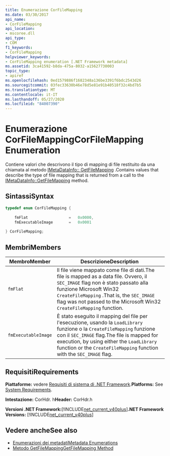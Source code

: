 ```yaml
---
title: Enumerazione CorFileMapping
ms.date: 03/30/2017
api_name:
- CorFileMapping
api_location:
- mscoree.dll
api_type:
- COM
f1_keywords:
- CorFileMapping
helpviewer_keywords:
- CorFileMapping enumeration [.NET Framework metadata]
ms.assetid: 3ca41592-b8da-475a-8032-a15627730003
topic_type:
- apiref
ms.openlocfilehash: 0ed1579886f1682348a136be3391f6bdc2543d26
ms.sourcegitcommit: 03fec33630b46e78d5e81e91b40518f32c4bd7b5
ms.translationtype: MT
ms.contentlocale: it-IT
ms.lasthandoff: 05/27/2020
ms.locfileid: "84007390"
---
```

# <a name="corfilemapping-enumeration"></a><span data-ttu-id="71678-102">Enumerazione CorFileMapping</span><span class="sxs-lookup"><span data-stu-id="71678-102">CorFileMapping Enumeration</span></span>
<span data-ttu-id="71678-103">Contiene valori che descrivono il tipo di mapping di file restituito da una chiamata al metodo [IMetaDataInfo:: GetFileMapping](imetadatainfo-getfilemapping-method.md) .</span><span class="sxs-lookup"><span data-stu-id="71678-103">Contains values that describe the type of file mapping that is returned from a call to the [IMetaDataInfo::GetFileMapping](imetadatainfo-getfilemapping-method.md) method.</span></span>  
  
## <a name="syntax"></a><span data-ttu-id="71678-104">Sintassi</span><span class="sxs-lookup"><span data-stu-id="71678-104">Syntax</span></span>  
  
```cpp  
typedef enum CorFileMapping {  
  
    fmFlat                  =   0x0000,  
    fmExecutableImage       =   0x0001  
  
} CorFileMapping;  
```  
  
## <a name="members"></a><span data-ttu-id="71678-105">Membri</span><span class="sxs-lookup"><span data-stu-id="71678-105">Members</span></span>  
  
|<span data-ttu-id="71678-106">Membro</span><span class="sxs-lookup"><span data-stu-id="71678-106">Member</span></span>|<span data-ttu-id="71678-107">Descrizione</span><span class="sxs-lookup"><span data-stu-id="71678-107">Description</span></span>|  
|------------|-----------------|  
|`fmFlat`|<span data-ttu-id="71678-108">Il file viene mappato come file di dati.</span><span class="sxs-lookup"><span data-stu-id="71678-108">The file is mapped as a data file.</span></span> <span data-ttu-id="71678-109">Ovvero, il `SEC_IMAGE` flag non è stato passato alla funzione Microsoft Win32 `CreateFileMapping` .</span><span class="sxs-lookup"><span data-stu-id="71678-109">That is, the `SEC_IMAGE` flag was not passed to the Microsoft Win32 `CreateFileMapping` function.</span></span>|  
|`fmExecutableImage`|<span data-ttu-id="71678-110">È stato eseguito il mapping del file per l'esecuzione, usando la `LoadLibrary` funzione o la `CreateFileMapping` funzione con il `SEC_IMAGE` flag.</span><span class="sxs-lookup"><span data-stu-id="71678-110">The file is mapped for execution, by using either the `LoadLibrary` function or the `CreateFileMapping` function with the `SEC_IMAGE` flag.</span></span>|  
  
## <a name="requirements"></a><span data-ttu-id="71678-111">Requisiti</span><span class="sxs-lookup"><span data-stu-id="71678-111">Requirements</span></span>  
 <span data-ttu-id="71678-112">**Piattaforme:** vedere [Requisiti di sistema di .NET Framework](../../get-started/system-requirements.md).</span><span class="sxs-lookup"><span data-stu-id="71678-112">**Platforms:** See [System Requirements](../../get-started/system-requirements.md).</span></span>  
  
 <span data-ttu-id="71678-113">**Intestazione:** CorHdr. h</span><span class="sxs-lookup"><span data-stu-id="71678-113">**Header:** CorHdr.h</span></span>  
  
 <span data-ttu-id="71678-114">**Versioni .NET Framework:**[!INCLUDE[net_current_v40plus](../../../../includes/net-current-v40plus-md.md)]</span><span class="sxs-lookup"><span data-stu-id="71678-114">**.NET Framework Versions:** [!INCLUDE[net_current_v40plus](../../../../includes/net-current-v40plus-md.md)]</span></span>  
  
## <a name="see-also"></a><span data-ttu-id="71678-115">Vedere anche</span><span class="sxs-lookup"><span data-stu-id="71678-115">See also</span></span>

- [<span data-ttu-id="71678-116">Enumerazioni dei metadati</span><span class="sxs-lookup"><span data-stu-id="71678-116">Metadata Enumerations</span></span>](metadata-enumerations.md)
- [<span data-ttu-id="71678-117">Metodo GetFileMapping</span><span class="sxs-lookup"><span data-stu-id="71678-117">GetFileMapping Method</span></span>](imetadatainfo-getfilemapping-method.md)
